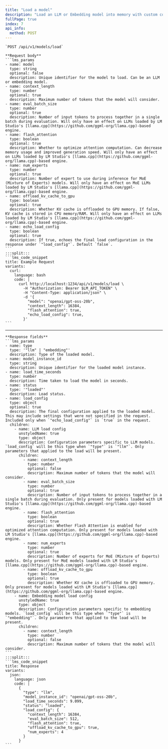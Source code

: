 ```yaml
---
title: "Load a model"
description: "Load an LLM or Embedding model into memory with custom configuration for inference"
fullPage: true
index: 7
api_info:
  method: POST
---
```

````lms_hstack
`POST /api/v1/models/load`

**Request body**
```lms_params
- name: model
  type: string
  optional: false
  description: Unique identifier for the model to load. Can be an LLM or embedding model.
- name: context_length
  type: number
  optional: true
  description: Maximum number of tokens that the model will consider.
- name: eval_batch_size
  type: number
  optional: true
  description: Number of input tokens to process together in a single batch during evaluation. Will only have an effect on LLMs loaded by LM Studio's [llama.cpp](https://github.com/ggml-org/llama.cpp)-based engine.
- name: flash_attention
  type: boolean
  optional: true
  description: Whether to optimize attention computation. Can decrease memory usage and improved generation speed. Will only have an effect on LLMs loaded by LM Studio's [llama.cpp](https://github.com/ggml-org/llama.cpp)-based engine.
- name: num_experts
  type: number
  optional: true
  description: Number of expert to use during inference for MoE (Mixture of Experts) models. Will only have an effect on MoE LLMs loaded by LM Studio's [llama.cpp](https://github.com/ggml-org/llama.cpp)-based engine.
- name: offload_kv_cache_to_gpu
  type: boolean
  optional: true
  description: Whether KV cache is offloaded to GPU memory. If false, KV cache is stored in CPU memory/RAM. Will only have an effect on LLMs loaded by LM Studio's [llama.cpp](https://github.com/ggml-org/llama.cpp)-based engine.
- name: echo_load_config
  type: boolean
  optional: true
  description: If true, echoes the final load configuration in the response under `"load_config"`. Default `false`.
```
:::split:::
```lms_code_snippet
title: Example Request
variants:
  curl:
    language: bash
    code: |
      curl http://localhost:1234/api/v1/models/load \
        -H "Authorization: Bearer $LM_API_TOKEN" \
        -H "Content-Type: application/json" \
        -d '{
          "model": "openai/gpt-oss-20b",
          "context_length": 16384,
          "flash_attention": true,
          "echo_load_config": true,
        }'
```
````

---

````lms_hstack
**Response fields**
```lms_params
- name: type
  type: '"llm" | "embedding"'
  description: Type of the loaded model.
- name: model_instance_id
  type: string
  description: Unique identifier for the loaded model instance.
- name: load_time_seconds
  type: number
  description: Time taken to load the model in seconds.
- name: status
  type: '"loaded"'
  description: Load status.
- name: load_config
  type: object
  optional: true
  description: The final configuration applied to the loaded model. This may include settings that were not specified in the request. Included only when `"echo_load_config"` is `true` in the request.
  children:
    - name: LLM load config
      unstyledName: true
      type: object
      description: Configuration parameters specific to LLM models. `load_config` will be this type when `"type"` is `"llm"`. Only parameters that applied to the load will be present.
      children:
        - name: context_length
          type: number
          optional: false
          description: Maximum number of tokens that the model will consider.
        - name: eval_batch_size
          type: number
          optional: true
          description: Number of input tokens to process together in a single batch during evaluation. Only present for models loaded with LM Studio's [llama.cpp](https://github.com/ggml-org/llama.cpp)-based engine.
        - name: flash_attention
          type: boolean
          optional: true
          description: Whether Flash Attention is enabled for optimized attention computation. Only present for models loaded with LM Studio's [llama.cpp](https://github.com/ggml-org/llama.cpp)-based engine.
        - name: num_experts
          type: number
          optional: true
          description: Number of experts for MoE (Mixture of Experts) models. Only present for MoE models loaded with LM Studio's [llama.cpp](https://github.com/ggml-org/llama.cpp)-based engine.
        - name: offload_kv_cache_to_gpu
          type: boolean
          optional: true
          description: Whether KV cache is offloaded to GPU memory. Only present for models loaded with LM Studio's [llama.cpp](https://github.com/ggml-org/llama.cpp)-based engine.
    - name: Embedding model load config
      unstyledName: true
      type: object
      description: Configuration parameters specific to embedding models. `load_config` will be this type when `"type"` is `"embedding"`. Only parameters that applied to the load will be present.
      children:
        - name: context_length
          type: number
          optional: false
          description: Maximum number of tokens that the model will consider.
```
:::split:::
```lms_code_snippet
title: Response
variants:
  json:
    language: json
    code: |
      {
        "type": "llm",
        "model_instance_id": "openai/gpt-oss-20b",
        "load_time_seconds": 9.099,
        "status": "loaded",
        "load_config": {
          "context_length": 16384,
          "eval_batch_size": 512,
          "flash_attention": true,
          "offload_kv_cache_to_gpu": true,
          "num_experts": 4
        }
      }
```
````
